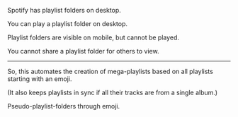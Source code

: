 Spotify has playlist folders on desktop.

You can play a playlist folder on desktop.

Playlist folders are visible on mobile, but cannot be played.

You cannot share a playlist folder for others to view.

---

So, this automates the creation of mega-playlists based on all playlists starting with an emoji.

(It also keeps playlists in sync if all their tracks are from a single album.)

Pseudo-playlist-folders through emoji.
